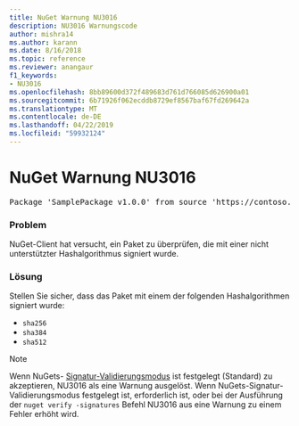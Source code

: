 ```yaml
---
title: NuGet Warnung NU3016
description: NU3016 Warnungscode
author: mishra14
ms.author: karann
ms.date: 8/16/2018
ms.topic: reference
ms.reviewer: anangaur
f1_keywords:
- NU3016
ms.openlocfilehash: 8bb89600d372f489683d761d766085d626900a01
ms.sourcegitcommit: 6b71926f062ecddb8729ef8567baf67fd269642a
ms.translationtype: MT
ms.contentlocale: de-DE
ms.lasthandoff: 04/22/2019
ms.locfileid: "59932124"
---
```

# <a name="nuget-warning-nu3016"></a>NuGet Warnung NU3016

<pre>Package 'SamplePackage v1.0.0' from source 'https://contoso.com/index.json': The package hash uses an unsupported hash algorithm.</pre>

### <a name="issue"></a>Problem

NuGet-Client hat versucht, ein Paket zu überprüfen, die mit einer nicht unterstützter Hashalgorithmus signiert wurde.


### <a name="solution"></a>Lösung

Stellen Sie sicher, dass das Paket mit einem der folgenden Hashalgorithmen signiert wurde: 
* `sha256`
* `sha384`
* `sha512`


> [!Note]
> Wenn NuGets- [Signatur-Validierungsmodus](https://docs.microsoft.com/en-us/nuget/consume-packages/installing-signed-packages#configure-package-signature-requirements) ist festgelegt (Standard) zu akzeptieren, NU3016 als eine Warnung ausgelöst. Wenn NuGets-Signatur-Validierungsmodus festgelegt ist, erforderlich ist, oder bei der Ausführung der `nuget verify -signatures` Befehl NU3016 aus eine Warnung zu einem Fehler erhöht wird. 
